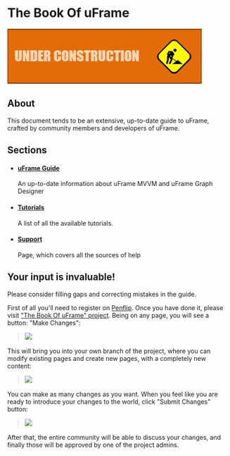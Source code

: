 # The Book Of uFrame

![](images/inprogress.png)

## About
This document tends to be an extensive, up-to-date guide to uFrame, crafted by community members and developers of uFrame.

## Sections

- #### [uFrame Guide](pages/home.md)
  An up-to-date information about uFrame MVVM and uFrame Graph Designer


- #### [Tutorials](pages/tutorials.md)
  A list of all the available tutorials.


- #### [Support](pages/support.md)
  Page, which covers all the sources of help


## Your input is invaluable!

Please consider filling gaps and correcting mistakes in the guide.

First of all you'll need to register on [Penflip](https://www.penflip.com). Once you have done it, please visit ["The Book Of uFrame" project](https://www.penflip.com/bartlomiejwolk/uframe-documentation). Being on any page, you will see a button: "Make Changes":

> ![](http://i.imgur.com/rQdKe6a.png)

This will bring you into your own branch of the project, where you can modify existing pages and create new pages, with a completely new content:

> ![](http://i.imgur.com/rZr82xY.png)

You can make as many changes as you want. When you feel like you are ready to introduce your changes to the world, click "Submit Changes" button:

> ![](http://i.imgur.com/OltxT4F.png)

After that, the entire community will be able to discuss your changes, and finally those will be approved by one of the project admins.

